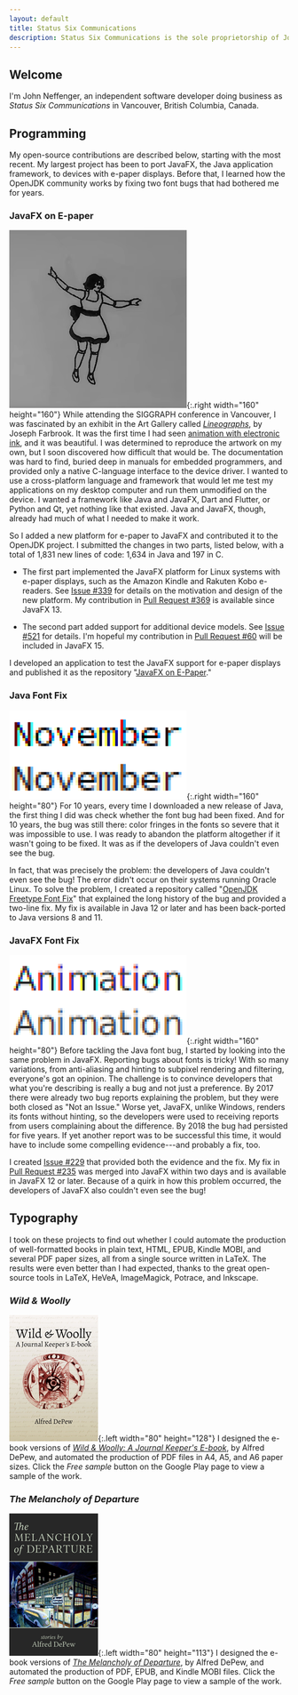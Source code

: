 ```yaml
---
layout: default
title: Status Six Communications
description: Status Six Communications is the sole proprietorship of John Neffenger, an independent software developer in Vancouver BC.
---
```


## Welcome

I'm John Neffenger, an independent software developer doing business as *Status Six Communications* in Vancouver, British Columbia, Canada.

## Programming

My open-source contributions are described below, starting with the most recent.
My largest project has been to port JavaFX, the Java application framework, to devices with e-paper displays.
Before that, I learned how the OpenJDK community works by fixing two font bugs that had bothered me for years.

### JavaFX on E-paper

![Still frame of JavaFX animation on e-paper](images/mechanical-doll.png){:.right width="160" height="160"}
While attending the SIGGRAPH conference in Vancouver, I was fascinated by an exhibit in the Art Gallery called [*Lineographs*][lineographs], by Joseph Farbrook.
It was the first time I had seen [animation with electronic ink][dancer], and it was beautiful.
I was determined to reproduce the artwork on my own, but I soon discovered how difficult that would be.
The documentation was hard to find, buried deep in manuals for embedded programmers, and provided only a native C-language interface to the device driver.
I wanted to use a cross-platform language and framework that would let me test my applications on my desktop computer and run them unmodified on the device.
I wanted a framework like Java and JavaFX, Dart and Flutter, or Python and Qt, yet nothing like that existed.
Java and JavaFX, though, already had much of what I needed to make it work.

So I added a new platform for e-paper to JavaFX and contributed it to the OpenJDK project.
I submitted the changes in two parts, listed below, with a total of 1,831 new lines of code: 1,634 in Java and 197 in C.

* The first part implemented the JavaFX platform for Linux systems with e-paper displays, such as the Amazon Kindle and Rakuten Kobo e-readers.
See [Issue #339][openjdk-jfx-339] for details on the motivation and design of the new platform.
My contribution in [Pull Request #369][openjdk-jfx-369] is available since JavaFX 13.

* The second part added support for additional device models.
See [Issue #521][openjdk-jfx-521] for details.
I'm hopeful my contribution in [Pull Request #60][jfx-60] will be included in JavaFX 15.

I developed an application to test the JavaFX support for e-paper displays and published it as the repository "[JavaFX on E-Paper][epd-javafx]."

### Java Font Fix

![Screenshot of Java font fix](images/java-font-fix.png){:.right width="160" height="80"}
For 10 years, every time I downloaded a new release of Java, the first thing I did was check whether the font bug had been fixed.
And for 10 years, the bug was still there: color fringes in the fonts so severe that it was impossible to use.
I was ready to abandon the platform altogether if it wasn't going to be fixed.
It was as if the developers of Java couldn't even see the bug.

In fact, that was precisely the problem: the developers of Java couldn't even see the bug!
The error didn't occur on their systems running Oracle Linux.
To solve the problem, I created a repository called "[OpenJDK Freetype Font Fix][openjdk-freetype]" that explained the long history of the bug and provided a two-line fix.
My fix is available in Java 12 or later and has been back-ported to Java versions 8 and 11.

### JavaFX Font Fix

![Screenshot of JavaFX font fix](images/javafx-font-fix.png){:.right width="160" height="80"}
Before tackling the Java font bug, I started by looking into the same problem in JavaFX.
Reporting bugs about fonts is tricky!
With so many variations, from anti-aliasing and hinting to subpixel rendering and filtering, everyone's got an opinion.
The challenge is to convince developers that what you're describing is really a bug and not just a preference.
By 2017 there were already two bug reports explaining the problem, but they were both closed as "Not an Issue."
Worse yet, JavaFX, unlike Windows, renders its fonts without hinting, so the developers were used to receiving reports from users complaining about the difference.
By 2018 the bug had persisted for five years.
If yet another report was to be successful this time, it would have to include some compelling evidence---and probably a fix, too.

I created [Issue #229][openjdk-jfx-229] that provided both the evidence and the fix.
My fix in [Pull Request #235][openjdk-jfx-235] was merged into JavaFX within two days and is available in JavaFX 12 or later.
Because of a quirk in how this problem occurred, the developers of JavaFX also couldn't even see the bug!

## Typography

I took on these projects to find out whether I could automate the production of well-formatted books in plain text, HTML, EPUB, Kindle MOBI, and several PDF paper sizes, all from a single source written in LaTeX.
The results were even better than I had expected, thanks to the great open-source tools in LaTeX, HeVeA, ImageMagick, Potrace, and Inkscape.

### *Wild & Woolly*

![Wild & Woolly book cover](images/wild-and-woolly.png){:.left width="80" height="128"}
I designed the e-book versions of [*Wild & Woolly: A Journal Keeper's E-book*][play-woolly], by Alfred DePew, and automated the production of PDF files in A4, A5, and A6 paper sizes.
Click the *Free sample* button on the Google Play page to view a sample of the work.

### *The Melancholy of Departure*

![The Melancholy of Departure book cover](images/melancholy-of-departure.png){:.left width="80" height="113"}
I designed the e-book versions of [*The Melancholy of Departure*][play-melancholy], by Alfred DePew, and automated the production of PDF, EPUB, and Kindle MOBI files.
Click the *Free sample* button on the Google Play page to view a sample of the work.

[lineographs]: http://s2014.siggraph.org/attendees/art-gallery/events/lineographs.html
[dancer]: https://www.farbrook.net/lineographs/
[openjdk-jfx-339]: https://github.com/javafxports/openjdk-jfx/issues/339
[openjdk-jfx-369]: https://github.com/javafxports/openjdk-jfx/pull/369
[openjdk-jfx-521]: https://github.com/javafxports/openjdk-jfx/issues/521
[jfx-60]: https://github.com/openjdk/jfx/pull/60
[epd-javafx]: https://github.com/jgneff/epd-javafx

[openjdk-freetype]: https://github.com/jgneff/openjdk-freetype
[openjdk-jfx-229]: https://github.com/javafxports/openjdk-jfx/issues/229
[openjdk-jfx-235]: https://github.com/javafxports/openjdk-jfx/pull/235

[play-woolly]: https://play.google.com/store/books/details/Alfred_DePew_Wild_Woolly?id=8c3_AAAAQBAJ
[play-melancholy]: https://play.google.com/store/books/details/Alfred_DePew_The_Melancholy_of_Departure?id=jc3_AAAAQBAJ
